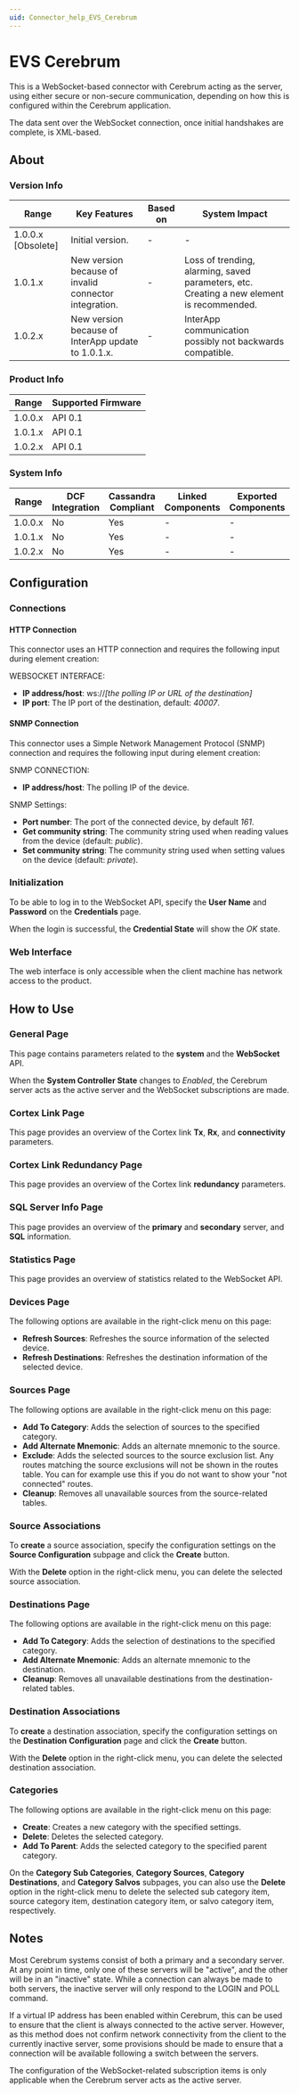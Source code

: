 ```yaml
---
uid: Connector_help_EVS_Cerebrum
---
```


# EVS Cerebrum

This is a WebSocket-based connector with Cerebrum acting as the server, using either secure or non-secure communication, depending on how this is configured within the Cerebrum application.

The data sent over the WebSocket connection, once initial handshakes are complete, is XML-based.

## About

### Version Info

| Range | Key Features | Based on | System Impact |
|--|--|--|--|
| 1.0.0.x [Obsolete] | Initial version. | - | - |
| 1.0.1.x | New version because of invalid connector integration. | - | Loss of trending, alarming, saved parameters, etc. Creating a new element is recommended. |
| 1.0.2.x | New version because of InterApp update to 1.0.1.x. | - | InterApp communication possibly not backwards compatible. |

### Product Info

| Range     | Supported Firmware     |
|-----------|------------------------|
| 1.0.0.x   | API 0.1                |
| 1.0.1.x   | API 0.1                |
| 1.0.2.x   | API 0.1                |

### System Info

| Range     | DCF Integration     | Cassandra Compliant     | Linked Components     | Exported Components     |
|-----------|---------------------|-------------------------|-----------------------|-------------------------|
| 1.0.0.x   | No                  | Yes                     | -                     | -                       |
| 1.0.1.x   | No                  | Yes                     | -                     | -                       |
| 1.0.2.x   | No                  | Yes                     | -                     | -                       |

## Configuration

### Connections

#### HTTP Connection

This connector uses an HTTP connection and requires the following input during element creation:

WEBSOCKET INTERFACE:

- **IP address/host**: ws://*\[the polling IP or URL of the destination\]*
- **IP port**: The IP port of the destination, default: *40007*.

#### SNMP Connection

This connector uses a Simple Network Management Protocol (SNMP) connection and requires the following input during element creation:

SNMP CONNECTION:

- **IP address/host**: The polling IP of the device.

SNMP Settings:

- **Port number**: The port of the connected device, by default *161*.
- **Get community string**: The community string used when reading values from the device (default: *public*).
- **Set community string**: The community string used when setting values on the device (default: *private*).

### Initialization

To be able to log in to the WebSocket API, specify the **User Name** and **Password** on the **Credentials** page.

When the login is successful, the **Credential State** will show the *OK* state.

### Web Interface

The web interface is only accessible when the client machine has network access to the product.

## How to Use

### General Page

This page contains parameters related to the **system** and the **WebSocket** API.

When the **System Controller State** changes to *Enabled*, the Cerebrum server acts as the active server and the WebSocket subscriptions are made.

### Cortex Link Page

This page provides an overview of the Cortex link **Tx**, **Rx**, and **connectivity** parameters.

### Cortex Link Redundancy Page

This page provides an overview of the Cortex link **redundancy** parameters.

### SQL Server Info Page

This page provides an overview of the **primary** and **secondary** server, and **SQL** information.

### Statistics Page

This page provides an overview of statistics related to the WebSocket API.

### Devices Page

The following options are available in the right-click menu on this page:

- **Refresh Sources**: Refreshes the source information of the selected device.
- **Refresh Destinations**: Refreshes the destination information of the selected device.

### Sources Page

The following options are available in the right-click menu on this page:

- **Add To Category**: Adds the selection of sources to the specified category.
- **Add Alternate Mnemonic**: Adds an alternate mnemonic to the source.
- **Exclude**: Adds the selected sources to the source exclusion list. Any routes matching the source exclusions will not be shown in the routes table. You can for example use this if you do not want to show your "not connected" routes.
- **Cleanup**: Removes all unavailable sources from the source-related tables.

### Source Associations

To **create** a source association, specify the configuration settings on the **Source Configuration** subpage and click the **Create** button.

With the **Delete** option in the right-click menu, you can delete the selected source association.

### Destinations Page

The following options are available in the right-click menu on this page:

- **Add To Category**: Adds the selection of destinations to the specified category.
- **Add Alternate Mnemonic**: Adds an alternate mnemonic to the destination.
- **Cleanup**: Removes all unavailable destinations from the destination-related tables.

### Destination Associations

To **create** a destination association, specify the configuration settings on the **Destination** **Configuration** page and click the **Create** button.

With the **Delete** option in the right-click menu, you can delete the selected destination association.

### Categories

The following options are available in the right-click menu on this page:

- **Create**: Creates a new category with the specified settings.
- **Delete**: Deletes the selected category.
- **Add To Parent**: Adds the selected category to the specified parent category.

On the **Category Sub Categories**, **Category Sources**, **Category Destinations**, and **Category Salvos** subpages, you can also use the **Delete** option in the right-click menu to delete the selected sub category item, source category item, destination category item, or salvo category item, respectively.

## Notes

Most Cerebrum systems consist of both a primary and a secondary server. At any point in time, only one of these servers will be "active", and the other will be in an "inactive" state. While a connection can always be made to both servers, the inactive server will only respond to the LOGIN and POLL command.

If a virtual IP address has been enabled within Cerebrum, this can be used to ensure that the client is always connected to the active server. However, as this method does not confirm network connectivity from the client to the currently inactive server, some provisions should be made to ensure that a connection will be available following a switch between the servers.

The configuration of the WebSocket-related subscription items is only applicable when the Cerebrum server acts as the active server.
